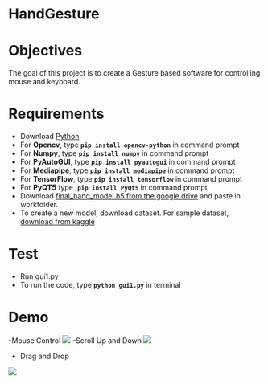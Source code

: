 # HandGesture
# Objectives
The goal of this project is to create a Gesture based software for controlling mouse and keyboard.

# Requirements
- Download [Python](https://www.python.org/downloads/)
- For **Opencv**, type **`pip install opencv-python`** in command prompt
- For **Numpy**, type **`pip install numpy`** in command prompt
- For **PyAutoGUI**, type **`pip install pyautogui`** in command prompt
- For **Mediapipe**, type **`pip install mediapipe`** in command prompt
- For **TensorFlow**, type **`pip install tensorflow`** in command prompt
- For **PyQT5** type **,`pip install PyQt5`** in command prompt
- Download [final_hand_model.h5 from the google drive](https://drive.google.com/file/d/1vAoISPg1hA_twqAr8347KlFU8rUr9-uq/view?usp=sharing)  and paste in workfolder.
- To create a new model, download dataset. For sample dataset, [download from kaggle](https://www.kaggle.com/datasets/kapillondhe/american-sign-language)

# Test
- Run gui1.py
- To run the code, type **`python gui1.py`** in terminal

# Demo
-Mouse Control 
<img src = "https://github.com/Spikeyspandan/SeniorProject/blob/main/Demos/ezgif-2-823ee0aa42.gif">
-Scroll Up and Down
<img src = "https://github.com/Spikeyspandan/SeniorProject/blob/main/Demos/ezgif-2-926a8c872e.gif">
- Drag and Drop
<img src = "https://github.com/Spikeyspandan/SeniorProject/blob/main/Demos/ezgif-2-c08a6a2df7.gif">
